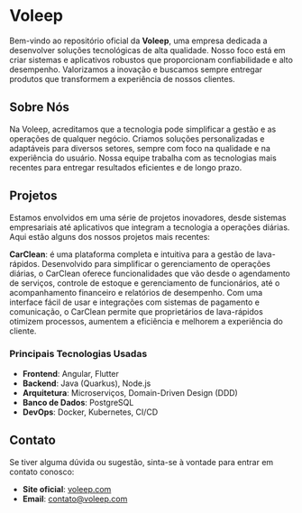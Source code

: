 # Voleep

Bem-vindo ao repositório oficial da **Voleep**, uma empresa dedicada a desenvolver soluções tecnológicas de alta qualidade. Nosso foco está em criar sistemas e aplicativos robustos que proporcionam confiabilidade e alto desempenho. Valorizamos a inovação e buscamos sempre entregar produtos que transformem a experiência de nossos clientes.

## Sobre Nós

Na Voleep, acreditamos que a tecnologia pode simplificar a gestão e as operações de qualquer negócio. Criamos soluções personalizadas e adaptáveis para diversos setores, sempre com foco na qualidade e na experiência do usuário. Nossa equipe trabalha com as tecnologias mais recentes para entregar resultados eficientes e de longo prazo.

## Projetos

Estamos envolvidos em uma série de projetos inovadores, desde sistemas empresariais até aplicativos que integram a tecnologia a operações diárias. Aqui estão alguns dos nossos projetos mais recentes:

**CarClean**: é uma plataforma completa e intuitiva para a gestão de lava-rápidos. Desenvolvido para simplificar o gerenciamento de operações diárias, o CarClean oferece funcionalidades que vão desde o agendamento de serviços, controle de estoque e gerenciamento de funcionários, até o acompanhamento financeiro e relatórios de desempenho. Com uma interface fácil de usar e integrações com sistemas de pagamento e comunicação, o CarClean permite que proprietários de lava-rápidos otimizem processos, aumentem a eficiência e melhorem a experiência do cliente.

### Principais Tecnologias Usadas
- **Frontend**: Angular, Flutter
- **Backend**: Java (Quarkus), Node.js
- **Arquitetura**: Microserviços, Domain-Driven Design (DDD)
- **Banco de Dados**: PostgreSQL
- **DevOps**: Docker, Kubernetes, CI/CD

## Contato

Se tiver alguma dúvida ou sugestão, sinta-se à vontade para entrar em contato conosco:

- **Site oficial**: [voleep.com](https://voleep.com)
- **Email**: contato@voleep.com
